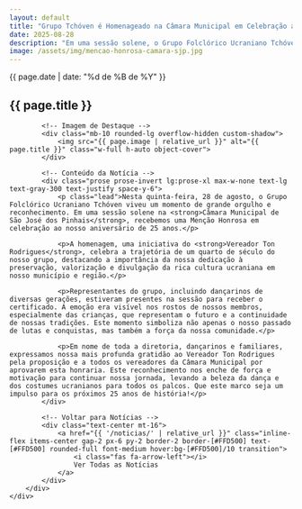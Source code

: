 ```yaml
---
layout: default
title: "Grupo Tchóven é Homenageado na Câmara Municipal em Celebração aos 25 Anos de História"
date: 2025-08-28
description: "Em uma sessão solene, o Grupo Folclórico Ucraniano Tchóven recebeu uma Menção Honrosa da Câmara Municipal de São José dos Pinhais, proposta pelo Vereador Ton Rodrigues, em reconhecimento aos 25 anos de dedicação à cultura ucraniana."
image: /assets/img/mencao-honrosa-camara-sjp.jpg
---
```

<section class="py-16 md:py-24 bg-gradient-to-b from-[#081525] to-[#0d1a2b] text-white">
    <div class="container mx-auto px-4">
        <div class="max-w-3xl mx-auto">
            <!-- Título da Notícia -->
            <div class="text-center mb-10">
                <p class="text-sm text-[#FFD500] font-semibold">{{ page.date | date: "%d de %B de %Y" }}</p>
                <h1 class="text-3xl md:text-4xl font-bold mt-2">{{ page.title }}</h1>
            </div>

            <!-- Imagem de Destaque -->
            <div class="mb-10 rounded-lg overflow-hidden custom-shadow">
                <img src="{{ page.image | relative_url }}" alt="{{ page.title }}" class="w-full h-auto object-cover">
            </div>

            <!-- Conteúdo da Notícia -->
            <div class="prose prose-invert lg:prose-xl max-w-none text-lg text-gray-300 text-justify space-y-6">
                <p class="lead">Nesta quinta-feira, 28 de agosto, o Grupo Folclórico Ucraniano Tchóven viveu um momento de grande orgulho e reconhecimento. Em uma sessão solene na <strong>Câmara Municipal de São José dos Pinhais</strong>, recebemos uma Menção Honrosa em celebração ao nosso aniversário de 25 anos.</p>
                
                <p>A homenagem, uma iniciativa do <strong>Vereador Ton Rodrigues</strong>, celebra a trajetória de um quarto de século do nosso grupo, destacando a importância da nossa dedicação à preservação, valorização e divulgação da rica cultura ucraniana em nosso município e região.</p>

                <p>Representantes do grupo, incluindo dançarinos de diversas gerações, estiveram presentes na sessão para receber o certificado. A emoção era visível nos rostos de nossos membros, especialmente das crianças, que representam o futuro e a continuidade de nossas tradições. Este momento simboliza não apenas o nosso passado de lutas e conquistas, mas também a força da nossa comunidade.</p>
                
                <p>Em nome de toda a diretoria, dançarinos e familiares, expressamos nossa mais profunda gratidão ao Vereador Ton Rodrigues pela proposição e a todos os vereadores da Câmara Municipal por aprovarem esta honraria. Este reconhecimento nos enche de força e motivação para continuar nossa jornada, levando a beleza da dança e dos costumes ucranianos para todos os palcos. Que este marco seja um impulso para os próximos 25 anos de história!</p>
            </div>

            <!-- Voltar para Notícias -->
            <div class="text-center mt-16">
                <a href="{{ '/noticias/' | relative_url }}" class="inline-flex items-center gap-2 px-6 py-2 border-2 border-[#FFD500] text-[#FFD500] rounded-full font-medium hover:bg-[#FFD500]/10 transition">
                    <i class="fas fa-arrow-left"></i>
                    Ver Todas as Notícias
                </a>
            </div>
        </div>
    </div>
</section>